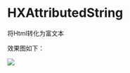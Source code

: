# HXAttributedString
将Html转化为富文本

效果图如下：

![](https://github.com/TheLittleBoy/HXAttributedString/raw/master/ScreenShot.png)